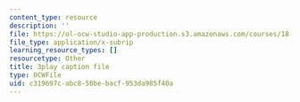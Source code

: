 ```yaml
---
content_type: resource
description: ''
file: https://ol-ocw-studio-app-production.s3.amazonaws.com/courses/18-086-mathematical-methods-for-engineers-ii-spring-2006/c319697cabc850bebacf953da985f40a_pEuuJ5E7ZS0.vtt
file_type: application/x-subrip
learning_resource_types: []
resourcetype: Other
title: 3play caption file
type: OCWFile
uid: c319697c-abc8-50be-bacf-953da985f40a
---
```


